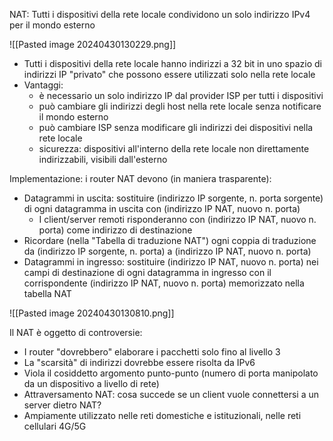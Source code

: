 NAT: Tutti i dispositivi della rete locale condividono un solo indirizzo IPv4 per il mondo esterno 

![[Pasted image 20240430130229.png]]

- Tutti i dispositivi della rete locale hanno indirizzi a 32 bit in uno spazio di indirizzi IP "privato" che possono essere utilizzati solo nella rete locale 
- Vantaggi:
	- è necessario un solo indirizzo IP dal provider ISP per tutti i dispositivi
	- può cambiare gli indirizzi degli host nella rete locale senza notificare il mondo esterno
	- può cambiare ISP senza modificare gli indirizzi dei dispositivi nella rete locale
	- sicurezza: dispositivi all'interno della rete locale non direttamente indirizzabili, visibili dall'esterno


Implementazione: i router NAT devono (in maniera trasparente):
- Datagrammi in uscita: sostituire (indirizzo IP sorgente, n. porta sorgente) di ogni datagramma in uscita con (indirizzo IP NAT, nuovo n. porta)
	- I client/server remoti risponderanno con (indirizzo IP NAT, nuovo n. porta) come indirizzo di destinazione
- Ricordare (nella "Tabella di traduzione NAT") ogni coppia di traduzione da (indirizzo IP sorgente, n. porta) a (indirizzo IP NAT, nuovo n. porta)
- Datagrammi in ingresso: sostituire (indirizzo IP NAT, nuovo n. porta) nei campi di destinazione di ogni datagramma in ingresso con il corrispondente (indirizzo IP NAT, nuovo n. porta) memorizzato nella tabella NAT


![[Pasted image 20240430130810.png]]


Il NAT è oggetto di controversie:
- I router "dovrebbero" elaborare i pacchetti solo fino al livello 3
- La "scarsità" di indirizzi dovrebbe essere risolta da IPv6
- Viola il cosiddetto argomento punto-punto (numero di porta manipolato da un dispositivo a livello di rete)
- Attraversamento NAT: cosa succede se un client vuole connettersi a un server dietro NAT?
- Ampiamente utilizzato nelle reti domestiche e istituzionali, nelle reti cellulari 4G/5G


